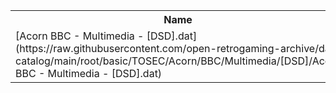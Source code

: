 <table>
<tr><th>Name</th><th>Size</th></tr>
<tr><td>
[Acorn BBC - Multimedia - [DSD].dat](https://raw.githubusercontent.com/open-retrogaming-archive/dat-catalog/main/root/basic/TOSEC/Acorn/BBC/Multimedia/[DSD]/Acorn BBC - Multimedia - [DSD].dat)
</td><td>24467</td></tr>
</table>
